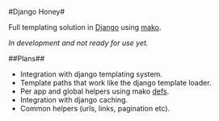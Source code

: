 #Django Honey#

Full templating solution in [Django](https://www.djangoproject.com/) using [mako](http://www.makotemplates.org/).

_In development and not ready for use yet._

##Plans##
* Integration with django templating system.
* Template paths that work like the django template loader.
* Per app and global helpers using mako [defs](http://www.makotemplates.org/docs/defs.html).
* Integration with django caching.
* Common helpers (urls, links, pagination etc).
